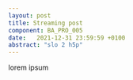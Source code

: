 ```yaml
---
layout: post
title: Streaming post
component: BA_PRO_005
date:   2021-12-31 23:59:59 +0100
abstract: "slo 2 h5p"
---
```


lorem ipsum